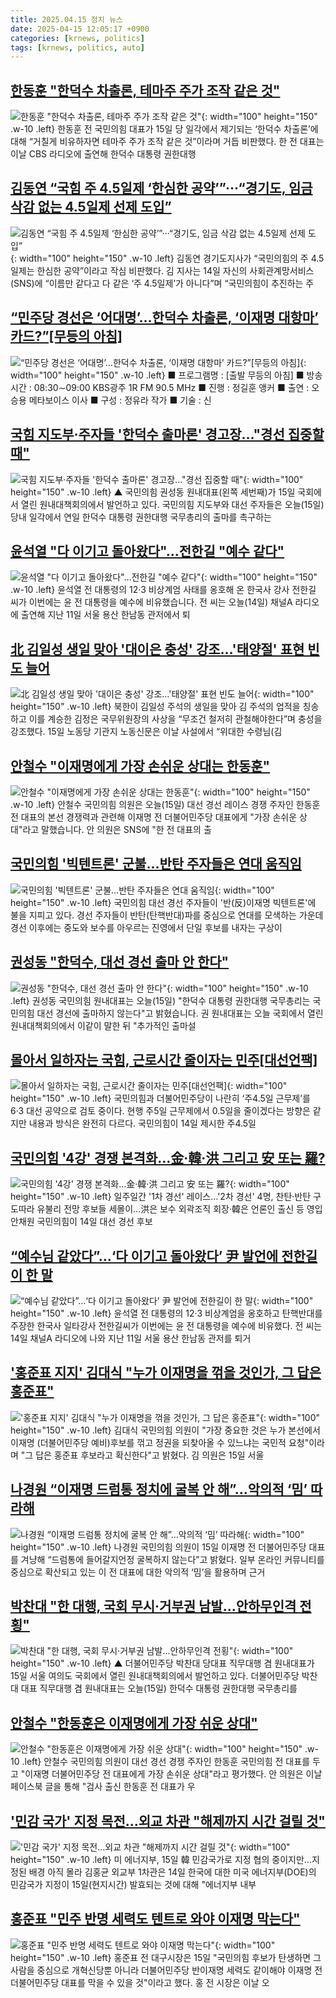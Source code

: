 ```yaml
---
title: 2025.04.15 정치 뉴스
date: 2025-04-15 12:05:17 +0900
categories: [krnews, politics]
tags: [krnews, politics, auto]
---
```

## [한동훈 "한덕수 차출론, 테마주 주가 조작 같은 것"](https://n.news.naver.com/mnews/article/011/0004474238)

![한동훈 "한덕수 차출론, 테마주 주가 조작 같은 것"](https://mimgnews.pstatic.net/image/origin/011/2025/04/15/4474238.jpg?type=nf220_150){: width="100" height="150" .w-10 .left}
한동훈 전 국민의힘 대표가 15일 당 일각에서 제기되는 ‘한덕수 차출론’에 대해 “거칠게 비유하자면 테마주 주가 조작 같은 것”이라며 거듭 비판했다. 한 전 대표는 이날 CBS 라디오에 출연해 한덕수 대통령 권한대행

## [김동연 “국힘 주 4.5일제 ‘한심한 공약’”···“경기도, 임금 삭감 없는 4.5일제 선제 도입”](https://n.news.naver.com/mnews/article/081/0003533409)

![김동연 “국힘 주 4.5일제 ‘한심한 공약’”···“경기도, 임금 삭감 없는 4.5일제 선제 도입”](https://mimgnews.pstatic.net/image/origin/081/2025/04/14/3533409.jpg?type=nf220_150){: width="100" height="150" .w-10 .left}
김동연 경기도지사가 “국민의힘의 주 4.5일제는 한심한 공약”이라고 작심 비판했다. 김 지사는 14일 자신의 사회관계망서비스(SNS)에 “이름만 같다고 다 같은 ‘주 4.5일제’가 아니다”며 “국민의힘이 추진하는 주

## [“민주당 경선은 ‘어대명’…한덕수 차출론, ‘이재명 대항마’ 카드?”[무등의 아침]](https://n.news.naver.com/mnews/article/056/0011931099)

![“민주당 경선은 ‘어대명’…한덕수 차출론, ‘이재명 대항마’ 카드?”[무등의 아침]](https://mimgnews.pstatic.net/image/origin/056/2025/04/14/11931099.jpg?type=nf220_150){: width="100" height="150" .w-10 .left}
■ 프로그램명 : [출발 무등의 아침] ■ 방송시간 : 08:30∼09:00 KBS광주 1R FM 90.5 MHz ■ 진행 : 정길훈 앵커 ■ 출연 : 오승용 메타보이스 이사 ■ 구성 : 정유라 작가 ■ 기술 : 신

## [국힘 지도부·주자들 '한덕수 출마론' 경고장…"경선 집중할 때"](https://n.news.naver.com/mnews/article/055/0001249406)

![국힘 지도부·주자들 '한덕수 출마론' 경고장…"경선 집중할 때"](https://mimgnews.pstatic.net/image/origin/055/2025/04/15/1249406.jpg?type=nf220_150){: width="100" height="150" .w-10 .left}
▲ 국민의힘 권성동 원내대표(왼쪽 세번째)가 15일 국회에서 열린 원내대책회의에서 발언하고 있다. 국민의힘 지도부와 대선 주자들은 오늘(15일) 당내 일각에서 연일 한덕수 대통령 권한대행 국무총리의 출마를 촉구하는

## [윤석열 "다 이기고 돌아왔다"…전한길 "예수 같다"](https://n.news.naver.com/mnews/article/057/0001881533)

![윤석열 "다 이기고 돌아왔다"…전한길 "예수 같다"](https://mimgnews.pstatic.net/image/origin/057/2025/04/14/1881533.jpg?type=nf220_150){: width="100" height="150" .w-10 .left}
윤석열 전 대통령의 12·3 비상계엄 사태를 옹호해 온 한국사 강사 전한길 씨가 이번에는 윤 전 대통령을 예수에 비유했습니다. 전 씨는 오늘(14일) 채널A 라디오에 출연해 지난 11일 서울 용산 한남동 관저에서 퇴

## [北 김일성 생일 맞아 '대이은 충성' 강조…'태양절' 표현 빈도 늘어](https://n.news.naver.com/mnews/article/018/0005987983)

![北 김일성 생일 맞아 '대이은 충성' 강조…'태양절' 표현 빈도 늘어](https://mimgnews.pstatic.net/image/origin/018/2025/04/15/5987983.jpg?type=nf220_150){: width="100" height="150" .w-10 .left}
북한이 김일성 주석의 생일을 맞아 김 주석의 업적을 칭송하고 이를 계승한 김정은 국무위원장의 사상을 “무조건 철저히 관철해야한다”며 충성을 강조했다. 15일 노동당 기관지 노동신문은 이날 사설에서 “위대한 수령님(김

## [안철수 "이재명에게 가장 손쉬운 상대는 한동훈"](https://n.news.naver.com/mnews/article/057/0001881584)

![안철수 "이재명에게 가장 손쉬운 상대는 한동훈"](https://mimgnews.pstatic.net/image/origin/057/2025/04/15/1881584.jpg?type=nf220_150){: width="100" height="150" .w-10 .left}
안철수 국민의힘 의원은 오늘(15일) 대선 경선 레이스 경쟁 주자인 한동훈 전 대표의 본선 경쟁력과 관련해 이재명 전 더불어민주당 대표에게 "가장 손쉬운 상대"라고 말했습니다. 안 의원은 SNS에 "한 전 대표의 출

## [국민의힘 '빅텐트론' 군불…반탄 주자들은 연대 움직임](https://n.news.naver.com/mnews/article/277/0005578170)

![국민의힘 '빅텐트론' 군불…반탄 주자들은 연대 움직임](https://mimgnews.pstatic.net/image/origin/277/2025/04/15/5578170.jpg?type=nf220_150){: width="100" height="150" .w-10 .left}
국민의힘 대선 경선 주자들이 '반(反)이재명 빅텐트론'에 불을 지피고 있다. 경선 주자들이 반탄(탄핵반대)파를 중심으로 연대를 모색하는 가운데 경선 이후에는 중도와 보수를 아우르는 진영에서 단일 후보를 내자는 구상이

## [권성동 "한덕수, 대선 경선 출마 안 한다"](https://n.news.naver.com/mnews/article/057/0001881585)

![권성동 "한덕수, 대선 경선 출마 안 한다"](https://mimgnews.pstatic.net/image/origin/057/2025/04/15/1881585.jpg?type=nf220_150){: width="100" height="150" .w-10 .left}
권성동 국민의힘 원내대표는 오늘(15일) "한덕수 대통령 권한대행 국무총리는 국민의힘 대선 경선에 출마하지 않는다"고 밝혔습니다. 권 원내대표는 오늘 국회에서 열린 원내대책회의에서 이같이 말한 뒤 "추가적인 출마설

## [몰아서 일하자는 국힘, 근로시간 줄이자는 민주[대선언팩]](https://n.news.naver.com/mnews/article/005/0001769860)

![몰아서 일하자는 국힘, 근로시간 줄이자는 민주[대선언팩]](https://mimgnews.pstatic.net/image/origin/005/2025/04/14/1769860.jpg?type=nf220_150){: width="100" height="150" .w-10 .left}
국민의힘과 더불어민주당이 나란히 ‘주4.5일 근무제’를 6·3 대선 공약으로 검토 중이다. 현행 주5일 근무제에서 0.5일을 줄이겠다는 방향은 같지만 내용과 방식은 완전히 다르다. 국민의힘이 14일 제시한 주4.5일

## [국민의힘 '4강' 경쟁 본격화…金·韓·洪 그리고 安 또는 羅?](https://n.news.naver.com/mnews/article/001/0015328383)

![국민의힘 '4강' 경쟁 본격화…金·韓·洪 그리고 安 또는 羅?](https://mimgnews.pstatic.net/image/origin/001/2025/04/14/15328383.jpg?type=nf220_150){: width="100" height="150" .w-10 .left}
일주일간 '1차 경선' 레이스…'2차 경선' 4명, 찬탄·반탄 구도따라 유불리 전망 후보들 세몰이…洪은 보수 외곽조직 회장·韓은 언론인 출신 등 영입 안채원 국민의힘이 14일 대선 경선 후보

## [“예수님 같았다”…‘다 이기고 돌아왔다’ 尹 발언에 전한길이 한 말](https://n.news.naver.com/mnews/article/009/0005476325)

![“예수님 같았다”…‘다 이기고 돌아왔다’ 尹 발언에 전한길이 한 말](https://mimgnews.pstatic.net/image/origin/009/2025/04/15/5476325.jpg?type=nf220_150){: width="100" height="150" .w-10 .left}
윤석열 전 대통령의 12·3 비상계엄을 옹호하고 탄핵반대를 주장한 한국사 일타강사 전한길씨가 이번에는 윤 전 대통령을 예수에 비유했다. 전 씨는 14일 채널A 라디오에 나와 지난 11일 서울 용산 한남동 관저를 퇴거

## ['홍준표 지지' 김대식 "누가 이재명을 꺾을 것인가, 그 답은 홍준표"](https://n.news.naver.com/mnews/article/008/0005180656)

!['홍준표 지지' 김대식 "누가 이재명을 꺾을 것인가, 그 답은 홍준표"](https://mimgnews.pstatic.net/image/origin/008/2025/04/15/5180656.jpg?type=nf220_150){: width="100" height="150" .w-10 .left}
김대식 국민의힘 의원이 "가장 중요한 것은 누가 본선에서 이재명 (더불어민주당 예비)후보를 꺾고 정권을 되찾아올 수 있느냐는 국민적 요청"이라며 "그 답은 홍준표 후보라고 확신한다"고 밝혔다. 김 의원은 15일 서울

## [나경원 “이재명 드럼통 정치에 굴복 안 해”…악의적 ‘밈’ 따라해](https://n.news.naver.com/mnews/article/028/0002740959)

![나경원 “이재명 드럼통 정치에 굴복 안 해”…악의적 ‘밈’ 따라해](https://mimgnews.pstatic.net/image/origin/028/2025/04/15/2740959.jpg?type=nf220_150){: width="100" height="150" .w-10 .left}
나경원 국민의힘 의원이 15일 이재명 전 더불어민주당 대표를 겨냥해 “드럼통에 들어갈지언정 굴복하지 않는다”고 밝혔다. 일부 온라인 커뮤니티를 중심으로 확산되고 있는 이 전 대표에 대한 악의적 ‘밈’을 활용하며 근거

## [박찬대 "한 대행, 국회 무시·거부권 남발…안하무인격 전횡"](https://n.news.naver.com/mnews/article/055/0001249375)

![박찬대 "한 대행, 국회 무시·거부권 남발…안하무인격 전횡"](https://mimgnews.pstatic.net/image/origin/055/2025/04/15/1249375.jpg?type=nf220_150){: width="100" height="150" .w-10 .left}
▲ 더불어민주당 박찬대 당대표 직무대행 겸 원내대표가 15일 서울 여의도 국회에서 열린 원내대책회의에서 발언하고 있다. 더불어민주당 박찬대 대표 직무대행 겸 원내대표는 오늘(15일) 한덕수 대통령 권한대행 국무총리를

## [안철수 "한동훈은 이재명에게 가장 쉬운 상대"](https://n.news.naver.com/mnews/article/088/0000941992)

![안철수 "한동훈은 이재명에게 가장 쉬운 상대"](https://mimgnews.pstatic.net/image/origin/088/2025/04/15/941992.jpg?type=nf220_150){: width="100" height="150" .w-10 .left}
안철수 국민의힘 의원이 대선 경선 경쟁 주자인 한동훈 국민의힘 전 대표를 두고 "이재명 더불어민주당 전 대표에게 가장 손쉬운 상대"라고 평가했다. 안 의원은 이날 페이스북 글을 통해 "검사 출신 한동훈 전 대표가 우

## ['민감 국가' 지정 목전…외교 차관 "해제까지 시간 걸릴 것"](https://n.news.naver.com/mnews/article/629/0000381841)

!['민감 국가' 지정 목전…외교 차관 "해제까지 시간 걸릴 것"](https://mimgnews.pstatic.net/image/origin/629/2025/04/14/381841.jpg?type=nf220_150){: width="100" height="150" .w-10 .left}
미 에너지부, 15일 韓 민감국가로 지정 협의 중이지만…지정된 배경 아직 몰라 김홍균 외교부 1차관은 14일 한국에 대한 미국 에너지부(DOE)의 민감국가 지정이 15일(현지시간) 발효되는 것에 대해 "에너지부 내부

## [홍준표 "민주 반명 세력도 텐트로 와야 이재명 막는다"](https://n.news.naver.com/mnews/article/421/0008192714)

![홍준표 "민주 반명 세력도 텐트로 와야 이재명 막는다"](https://mimgnews.pstatic.net/image/origin/421/2025/04/15/8192714.jpg?type=nf220_150){: width="100" height="150" .w-10 .left}
홍준표 전 대구시장은 15일 "국민의힘 후보가 탄생하면 그 사람을 중심으로 개혁신당뿐 아니라 더불어민주당 반이재명 세력도 같이해야 이재명 전 더불어민주당 대표를 막을 수 있을 것"이라고 했다. 홍 전 시장은 이날 오

